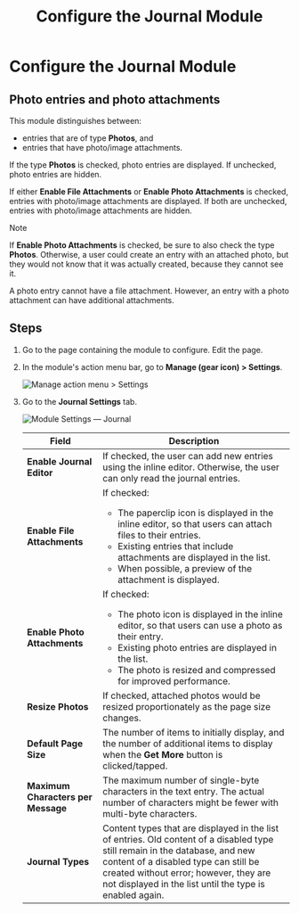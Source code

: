 ﻿---
uid: config-module-journal
topic: config-module-journal
locale: en
title: Configure the Journal Module
dnneditions: 
dnnversion: 09.02.00
parent-topic: module-journal
related-topics: configure-module-on-page-pb-all
---

# Configure the Journal Module

## Photo entries and photo attachments

This module distinguishes between:

*   entries that are of type **Photos**, and
*   entries that have photo/image attachments.

If the type **Photos** is checked, photo entries are displayed. If unchecked, photo entries are hidden.

If either **Enable File Attachments** or **Enable Photo Attachments** is checked, entries with photo/image attachments are displayed. If both are unchecked, entries with photo/image attachments are hidden.

> [!NOTE]
> If **Enable Photo Attachments** is checked, be sure to also check the type **Photos**. Otherwise, a user could create an entry with an attached photo, but they would not know that it was actually created, because they cannot see it.

A photo entry cannot have a file attachment. However, an entry with a photo attachment can have additional attachments.

## Steps

1.  Go to the page containing the module to configure. Edit the page.
2.  In the module's action menu bar, go to **Manage (gear icon) \> Settings**.
    
      
    
    ![Manage action menu > Settings](/images/scr-actionmenu-manage-settings.png)
    
      
    
3.  Go to the **Journal Settings** tab.
    
      
    
    ![Module Settings — Journal](/images/scr-modulesettings-Journal.png)
    
      
    
    |**Field**|**Description**|
    |---|---|
    |**Enable Journal Editor**|If checked, the user can add new entries using the inline editor. Otherwise, the user can only read the journal entries.|
    |**Enable File Attachments**|If checked:<ul><li>The paperclip icon is displayed in the inline editor, so that users can attach files to their entries.</li><li>Existing entries that include attachments are displayed in the list.</li><li>When possible, a preview of the attachment is displayed.</li></ul>|
    |**Enable Photo Attachments**|If checked:<ul><li>The photo icon is displayed in the inline editor, so that users can use a photo as their entry.</li><li>Existing photo entries are displayed in the list.</li><li>The photo is resized and compressed for improved performance.</li></ul>|
    |**Resize Photos**|If checked, attached photos would be resized proportionately as the page size changes.|
    |**Default Page Size**|The number of items to initially display, and the number of additional items to display when the **Get More** button is clicked/tapped.|
    |**Maximum Characters per Message**|The maximum number of single-byte characters in the text entry. The actual number of characters might be fewer with multi-byte characters.|
    |**Journal Types**|Content types that are displayed in the list of entries. Old content of a disabled type still remain in the database, and new content of a disabled type can still be created without error; however, they are not displayed in the list until the type is enabled again.|
